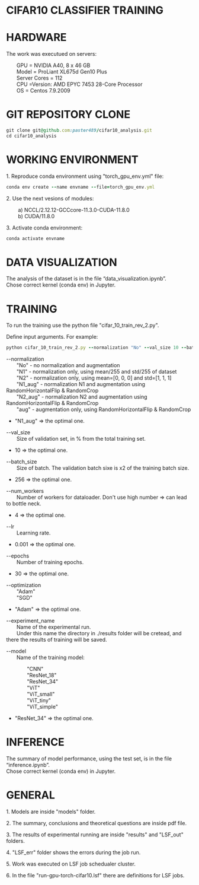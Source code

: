 # CIFAR10 CLASSIFIER TRAINING

# HARDWARE

The work was executued on servers:
    
&emsp;&emsp;GPU = NVIDIA A40, 8 x 46 GB  
&emsp;&emsp;Model = ProLiant XL675d Gen10 Plus   
&emsp;&emsp;Server Cores = 112  
&emsp;&emsp;CPU =Version: AMD EPYC 7453 28-Core Processor  
&emsp;&emsp;OS = Centos 7.9.2009

# GIT REPOSITORY CLONE

```ruby
git clone git@github.com:paster489/cifar10_analysis.git
cd cifar10_analysis
```

# WORKING ENVIRONMENT

1\. Reproduce conda environment using "torch_gpu_env.yml" file:

```ruby
conda env create --name envname --file=torch_gpu_env.yml
```

2\. Use the next vesions of modules:    
     
&emsp;&emsp;  a) NCCL/2.12.12-GCCcore-11.3.0-CUDA-11.8.0  
&emsp;&emsp;  b) CUDA/11.8.0

3\. Activate conda environment:
```ruby
conda activate envname
```



# DATA VISUALIZATION
The analysis of the dataset is in the file “data_visualization.ipynb”.  
Chose correct kernel (conda env) in Jupyter.

# TRAINING

To run the training use the python file "cifar_10_train_rev_2.py".   

Define input arguments.
For example:

```ruby
python cifar_10_train_rev_2.py --normalization "No" --val_size 10 --batch_size 128 --num_workers 4 --lr 0.001 --epochs 100 --optimization "Adam" --experiment_name "CNN_No_run_1" --model "CNN"
```

 --normalization  
&emsp;&emsp;"No" - no normalization and augmentation  
&emsp;&emsp;"N1" - normalization only, using mean/255 and std/255 of dataset   
&emsp;&emsp;"N2" - normalization only, using mean=[0, 0, 0] and std=[1, 1, 1]   
&emsp;&emsp;"N1_aug" - normalization N1 and augmentation using RandomHorizontalFlip & RandomCrop   
&emsp;&emsp;"N2_aug" - normalization N2 and augmentation using RandomHorizontalFlip & RandomCrop  
&emsp;&emsp;"aug" - augmentation only, using RandomHorizontalFlip & RandomCrop  

- "N1_aug" => the optimal one.

--val_size    
&emsp;&emsp;Size of validation set, in % from the total training set.  

- 10 => the optimal one.

--batch_size  
&emsp;&emsp;Size of batch. The validation batch sixe is x2 of the training batch size.  

- 256 => the optimal one.

--num_workers  
&emsp;&emsp;Number of workers for dataloader. Don't use high number => can lead to bottle neck.

- 4 => the optimal one.

--lr  
&emsp;&emsp;Learning rate.

- 0.001 => the optimal one.

--epochs  
&emsp;&emsp;Number of training epochs.

- 30 => the optimal one.

--optimization  
&emsp;&emsp;"Adam"  
&emsp;&emsp;"SGD"  

- "Adam" => the optimal one.

--experiment_name  
&emsp;&emsp;Name of the experimental run.  
&emsp;&emsp;Under this name the directory in ./results
folder will be cretead, and there the results of training will be saved.  

--model   
&emsp;&emsp;Name of the training model: 

&emsp;&emsp;&emsp;&emsp;"CNN"  
&emsp;&emsp;&emsp;&emsp;"ResNet_18"  
&emsp;&emsp;&emsp;&emsp;"ResNet_34"  
&emsp;&emsp;&emsp;&emsp;"ViT"   
&emsp;&emsp;&emsp;&emsp;"ViT_small"  
&emsp;&emsp;&emsp;&emsp;"ViT_tiny"  
&emsp;&emsp;&emsp;&emsp;"ViT_simple"  

- "ResNet_34" => the optimal one.

  
# INFERENCE
The summary of model performance, using the test set, is in the file “inference.ipynb”.  
Chose correct kernel (conda env) in Jupyter.

# GENERAL
1\. Models are inside "models" folder.

2\. The summary, conclusions and theoretical questions are inside pdf file.

3\. The results of experimental running are inside "results" and "LSF_out" folders.  

4\. "LSF_err" folder shows the errors during the job run. 

5\. Work was executed on LSF job schedualer cluster. 

6\. In the file "run-gpu-torch-cifar10.lsf" there are definitions for LSF jobs.

